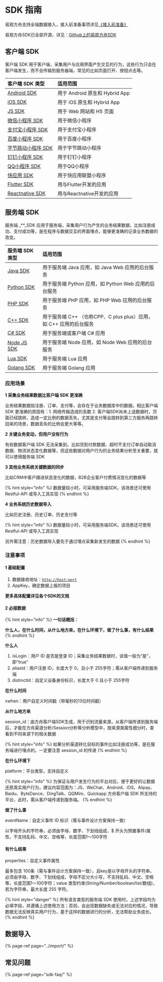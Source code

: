 # SDK 指南

易观方舟支持全端数据接入，接入前准备事项详见[《接入前准备》](../prepare/)

易观方舟SDK已全部开源，详见：[Github上的易观方舟SDK](https://github.com/analysys)

## 客户端 SDK

客户端 SDK 用于客户端，采集用户与应用界面产生交互的行为，这些行为只会在客户端发生，而不会传输到服务器端，常见的比如页面打开、按钮点击等。

| 客户端 SDK 类型 | 适用范围 |
| :--- | :--- |
| [Android SDK](android/) | 用于 Android 原生和 Hybrid App |
| [iOS SDK](ios/) | 用于 iOS 原生和 Hybrid App |
| [JS SDK](js/) | 用于 Web 网站和 H5 页面 |
| [微信小程序 SDK](wx/) | 用于微信小程序 |
| [支付宝小程序 SDK](alipay/) | 用于支付宝小程序 |
| [百度小程序 SDK](baidu/) | 用于百度小程序 |
| [字节跳动小程序 SDK](bytedance/) | 用于字节跳动小程序 |
| [钉钉小程序 SDK ](dingtalk/) | 用于钉钉小程序 |
| [QQ小程序 SDK](qq-xiao-cheng-xu-sdk/) | 用于QQ小程序 |
| [快应用 SDK](kuai-ying-yong-sdk.md) | 用于快应用联盟小程序 |
| [Flutter SDK](https://docs.analysys.cn/ark/integration/sdk/flutter-sdk) | 用与Flutter开发的应用 |
| [Reactnative SDK](https://docs.analysys.cn/ark/integration/sdk/reactnative-sdk) | 用与Reactnative开发的应用 |

## **服务端 SDK**

服务端 _\*\*_SDK 应用于服务端，采集用户行为产生的业务结果数据，比如注册成功、支付成功等，是在程序与数据交互的界面埋点，能够更准确的记录业务数据的改变。

| 服务端 SDK 类型 | 适用范围 |
| :--- | :--- |
| [Java SDK](java.md) | 用于服务端 Java 应用，如 Java Web 应用的后台服务 |
| [Python SDK](python.md) | 用于服务端 Python 应用，如 Python Web 应用的后台服务 |
| [PHP SDK](php.md) | 用于服务端 PHP 应用，如 PHP Web 应用的后台服务 |
| [C++ SDK](c++.md) | 用于服务端 C++ （也称CPP、C plus plus）应用，如 C++ 应用的后台服务 |
| [C\# SDK](dotnet.md) | 用于服务端或客户端 C\# 应用 |
| [Node JS SDK](node-sdk.md) | 用于服务端 Node 应用，如 Node Web 应用的后台服务 |
| [Lua SDK](lua-sdk.md) | 用于服务端 Lua 应用 |
| [Golang SDK](golang-sdk.md) | 用于服务端 Golang 应用 |

### 应用场景

**1 采集业务结果数据比客户端 SDK 更准确**

业务结果数据指注册、订单、支付等，会存在于业务数据库中的数据。相比客户端 SDK 更准确的原因有：1. 网络传输造成的丢数 2. 客户端SDK尚未上送数据时，页面已经跳转，造成一定比例的数据丢失，尤其是支付等会跳转到第三方服务再跳转回来的场景，数据丢失的比例会更大等等。

**2 关键业务变动，但用户没有行为**

有些数据客户端 SDK 无法采集到，比如货到付款数据、超时不支付订单自动取消数据、物流状态变化数据等，但这些数据对用户行为的业务结果分析至关重要，就可以使用服务端 SDK

**3 其他业务系统关键数据的同步**

比如CRM中客户跟进状态变化的数据，B2B企业客户付费情况变化的数据等

{% hint style="info" %}
数据量较小时，可采用服务端SDK，该场景还可使用 Restful-API 或导入工具实现
{% endhint %}

**4 业务系统历史数据导入**

比如历史注册、历史订单、历史支付等

{% hint style="info" %}
数据量较小时，可采用服务端SDK，该场景还可使用 Restful-API 或导入工具实现

另外需注意：历史数据导入要先于通过埋点采集新发生的数据
{% endhint %}

### **注意事项**

#### **1 基础配置**

1. 数据接收地址：[`http://host:port`](http://hostport/)
2. AppKey，确定数据上报的项目

**更多具体配置详见各个SDK的文档**

#### **2 必报数据**

{% hint style="info" %}
**一句话概括：**

**什么人，在什么时间，从什么地方来，在什么环境下，做了什么事，有什么结果**
{% endhint %}

**什么人**

1. isLogin：用户 ID 是否是登录 ID；采集业务结果数据时，该值一般为“是”，即“true”
2. aliasId：用户注册 ID，长度大于 0，且小于 255字符；需从客户端传递到服务端
3. distinctId：自定义设备身份标识，长度大于 0 且小于 255字符

**在什么时间**

xwhen：用户自定义时间戳（带毫秒的13位时间戳）

**从什么地方来**

session\_id：由方舟客户端SDK生成，用于识别流量来源，从客户端传递到服务端后，才能在方舟渠道分析/Session分析等分析模型中，按来源类属性细分时，查看到不同来源下的相关数据

{% hint style="info" %}
如果分析渠道转化目标的事件比如注册成功等，是在服务端进行埋点的，一定要注意 session\_id 的传递
{% endhint %}

**在什么环境下**

platform：平台类型，支持自定义

{% hint style="info" %}
为保证与用户发生行为的平台对应，便于更好的让数据还原真实用户行为，建议内容范围为：JS、WeChat、Android、iOS、Alipay、Baidu、ByteDance、DingTalk、QQMini、Quickapp 方舟客户端 SDK 所支持的平台，此时，需从客户端传递到服务端。
{% endhint %}

**做了什么事**

eventName：自定义事件 ID 标识（需与事件设计方案保持一致）

以字母开头的字符串，必须由字母、数字、下划线组成，$ 开头为预置事件/属性，不支持乱码、中文、空格等，长度范围1～100字符

#### **有什么结果**

properties：自定义事件属性

最多包含 100条（需与事件设计方案保持一致），且key是以字母开头的字符串，必须由字母、数字、下划线组成，字母不区分大小写，不支持乱码、中文、空格等，长度范围1～100字符；value 类型约束\(String/Number/boolean/list/数组\)，若为字符串，最大长度 255 字符。

{% hint style="danger" %}
所有语言类型的服务端 SDK 使用时，上述字段均为必填字段，并遵循上述使用方法；否则，会出现数据缺失或无法对应的情况，导致数据无法反映真实用户行为，基于这样的数据进行的分析，无法帮助业务成长。
{% endhint %}

## **数据导入**

{% page-ref page="../import/" %}

## 常见问题

{% page-ref page="sdk-faq/" %}

